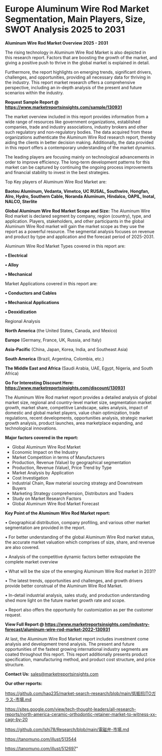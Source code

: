 # Europe Aluminum Wire Rod Market Segmentation, Main Players, Size, SWOT Analysis 2025 to 2031

<Strong> Aluminum Wire Rod Market Overview 2025 - 2031</strong>

The rising technology in Aluminum Wire Rod Market is also depicted in this research report. Factors that are boosting the growth of the market, and giving a positive push to thrive in the global market is explained in detail.

Furthermore, the report highlights on emerging trends, significant drivers, challenges, and opportunities, providing all necessary data for thriving in the industry. This report market research offers a comprehensive perspective, including an in-depth analysis of the present and future scenarios within the industry.

<strong>Request Sample Report @ <a href=https://www.marketreportsinsights.com/sample/130931>https://www.marketreportsinsights.com/sample/130931</a></strong>

The market overview included in this report provides information from a wide range of resources like government organizations, established companies, trade and industry associations, industry brokers and other such regulatory and non-regulatory bodies. The data acquired from these organizations authenticate the Aluminum Wire Rod research report, thereby aiding the clients in better decision making. Additionally, the data provided in this report offers a contemporary understanding of the market dynamics.

The leading players are focusing mainly on technological advancements in order to improve efficiency. The long-term development patterns for this market can be captured by continuing the ongoing process improvements and financial stability to invest in the best strategies.

Top Key players of Aluminum Wire Rod Market are:

<strong>Baotou Aluminum, Vedanta, Vimetco, UC RUSAL, Southwire, Hongfan, Alro, Hydro, Southern Cable, Noranda Aluminum, Hindalco, OAPIL, Inotal, NALCO, Sterlite</strong>

<strong><b>Global Aluminum Wire Rod Market Scope and Size:</b></strong>
The Aluminum Wire Rod market is declared segment by company, region (country), type, and application. Players, stakeholders, and other participants in the global Aluminum Wire Rod market will gain the market scope as they use the report as a powerful resource. The segmental analysis focuses on revenue and product by type and application and the forecast period of 2025-2031.

Aluminum Wire Rod Market Types covered in this report are:

<strong>• Electrical

• Alloy

• Mechanical</strong>

Market Applications covered in this report are:

<strong>• Conductors and Cables

• Mechanical Applications

• Deoxidization</strong> 

Regional Analysis

<strong>North America</strong> (the United States, Canada, and Mexico)

<strong>Europe</strong> (Germany, France, UK, Russia, and Italy)

<strong>Asia-Pacific</strong> (China, Japan, Korea, India, and Southeast Asia)

<strong>South America</strong> (Brazil, Argentina, Colombia, etc.)

<strong>The Middle East and Africa</strong> (Saudi Arabia, UAE, Egypt, Nigeria, and South Africa)

<strong>Go For Interesting Discount Here: <a href=https://www.marketreportsinsights.com/discount/130931>https://www.marketreportsinsights.com/discount/130931</a></strong>

The Aluminum Wire Rod market report provides a detailed analysis of global market size, regional and country-level market size, segmentation market growth, market share, competitive Landscape, sales analysis, impact of domestic and global market players, value chain optimization, trade regulations, recent developments, opportunities analysis, strategic market growth analysis, product launches, area marketplace expanding, and technological innovations.

<strong><b>Major factors covered in the report:</b></strong>
<ul>
  <li>Global Aluminum Wire Rod Market </li>
  <li>Economic Impact on the Industry</li>
  <li>Market Competition in terms of Manufacturers</li>
  <li>Production, Revenue (Value) by geographical segmentation</li>
  <li>Production, Revenue (Value), Price Trend by Type</li>
  <li>Market Analysis by Application</li>
  <li>Cost Investigation</li>
  <li>Industrial Chain, Raw material sourcing strategy and Downstream Buyers</li>
  <li>Marketing Strategy comprehension, Distributors and Traders</li>
  <li>Study on Market Research Factors</li>
  <li>Global Aluminum Wire Rod Market Forecast</li>
</ul>

<strong><b>Key Point of the Aluminum Wire Rod Market report:</b></strong>

• Geographical distribution, company profiling, and various other market segmentation are provided in the report.

• For better understanding of the global Aluminum Wire Rod market status, the accurate market valuation which comprises of size, share, and revenue are also covered.

• Analysis of the competitive dynamic factors better extrapolate the complete market overview

• What will be the size of the emerging Aluminum Wire Rod market in 2031?

• The latest trends, opportunities and challenges, and growth drivers provide better construal of the Aluminum Wire Rod Market.

• In-detail industrial analysis, sales study, and production understanding shed more light on the future market growth rate and scope.

• Report also offers the opportunity for customization as per the customer request.

<strong><b>View Full Report @ <a href=https://www.marketreportsinsights.com/industry-forecast/aluminum-wire-rod-market-2022-130931>https://www.marketreportsinsights.com/industry-forecast/aluminum-wire-rod-market-2022-130931</a></b></strong>


At last, the Aluminum Wire Rod Market report includes investment come analysis and development trend analysis. The present and future opportunities of the fastest growing international industry segments are coated throughout this report. This report additionally presents product specification, manufacturing method, and product cost structure, and price structure.

<strong>Contact Us:</strong>
sales@marketreportsinsights.com

<strong>Our other reports:</strong>

<a href=https://github.com/haq235/market-search-research/blob/main/低抵抗ITOガラス-市場.md>https://github.com/haq235/market-search-research/blob/main/低抵抗ITOガラス-市場.md</a>

<a href=https://sites.google.com/view/tech-thought-leaders/all-research-reports/north-america-ceramic-orthodontic-retainer-market-to-witness-xx-cagr-by-20>https://sites.google.com/view/tech-thought-leaders/all-research-reports/north-america-ceramic-orthodontic-retainer-market-to-witness-xx-cagr-by-20</a>

<a href=https://github.com/Ishi78/Research/blob/main/電磁弁-市場.md>https://github.com/Ishi78/Research/blob/main/電磁弁-市場.md</a>

<a href=https://tanomuno.com/illust/513544>https://tanomuno.com/illust/513544</a>

<a href=https://tanomuno.com/illust/512697>https://tanomuno.com/illust/512697</a>"
